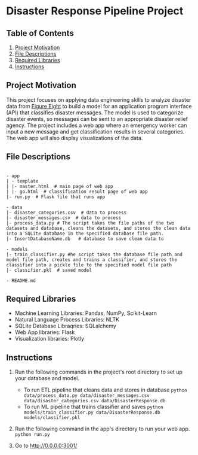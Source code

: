 # Disaster Response Pipeline Project

## Table of Contents
1. [Project Motivation](#motivation)
2. [File Descriptions](#files)
3. [Required Libraries](#libraries)
4. [Instructions](#instructions)


## Project Motivation <a name="motivation"></a>

This project focuses on applying data engineering skills to analyze disaster data from [Figure Eight](https://www.figure-eight.com/) to build a model for an application program interface (API) that classifies disaster messages. The model is used to categorize disaster events, so messages can be sent to an appropriate disaster relief agency. The project includes a web app where an emergency worker can input a new message and get classification results in several categories. The web app will also display visualizations of the data. 

## File Descriptions <a name="files"></a>
```

- app
| - template
| |- master.html  # main page of web app
| |- go.html  # classification result page of web app
|- run.py  # Flask file that runs app

- data
|- disaster_categories.csv  # data to process 
|- disaster_messages.csv  # data to process
|- process_data.py # The script takes the file paths of the two datasets and database, cleans the datasets, and stores the clean data into a SQLite database in the specified database file path.
|- InsertDatabaseName.db   # database to save clean data to

- models
|- train_classifier.py #he script takes the database file path and model file path, creates and trains a classifier, and stores the classifier into a pickle file to the specified model file path
|- classifier.pkl  # saved model 

- README.md

```

## Required Libraries <a name="libraries"></a>

 - Machine Learning Libraries: Pandas, NumPy, Scikit-Learn
 - Natural Language Process Libraries: NLTK
 - SQLite Database Libraqries: SQLalchemy
 - Web App libraries: Flask
 - Visualization libraries: Plotly

## Instructions <a name="instructions"></a>

1. Run the following commands in the project's root directory to set up your database and model.

    - To run ETL pipeline that cleans data and stores in database
        `python data/process_data.py data/disaster_messages.csv data/disaster_categories.csv data/DisasterResponse.db`
    - To run ML pipeline that trains classifier and saves
        `python models/train_classifier.py data/DisasterResponse.db models/classifier.pkl`

2. Run the following command in the app's directory to run your web app.
    `python run.py`

3. Go to http://0.0.0.0:3001/
